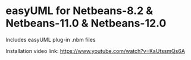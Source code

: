 # easyUML for Netbeans-8.2 & Netbeans-11.0 & Netbeans-12.0
Includes easyUML plug-in .nbm files

Installation video link:
https://www.youtube.com/watch?v=KaUtssmQs6A

